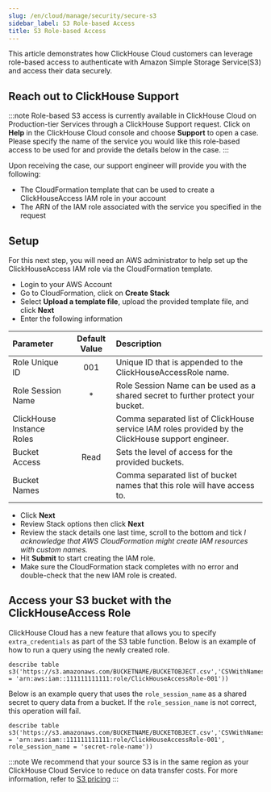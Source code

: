 ```yaml
---
slug: /en/cloud/manage/security/secure-s3
sidebar_label: S3 Role-based Access
title: S3 Role-based Access
---
```


This article demonstrates how ClickHouse Cloud customers can leverage role-based access to authenticate with Amazon Simple Storage Service(S3) and access their data securely.

## Reach out to ClickHouse Support

:::note
Role-based S3 access is currently available in ClickHouse Cloud on Production-tier Services through a ClickHouse Support request. Click on **Help** in the ClickHouse Cloud console and choose **Support** to open a case. Please specify the name of the service you would like this role-based access to be used for and provide the details below in the case. 
:::

Upon receiving the case, our support engineer will provide you with the following:
 - The CloudFormation template that can be used to create a ClickHouseAccess IAM role in your account 
 - The ARN of the IAM role associated with the service you specified in the request

## Setup 

For this next step, you will need an AWS administrator to help set up the ClickHouseAccess IAM role via the CloudFormation template.

 - Login to your AWS Account
 - Go to CloudFormation, click on **Create Stack**
 - Select **Upload a template file**, upload the provided template file, and click **Next**
 - Enter the following information 

| Parameter                 | Default Value | Description                                                                                        |
| :---                      |    :----:     | :----                                                                                              |
| Role Unique ID            |     001       | Unique ID that is appended to the ClickHouseAccessRole name.                                       |
| Role Session Name         |      *        | Role Session Name can be used as a shared secret to further protect your bucket.                   |
| ClickHouse Instance Roles |               | Comma separated list of ClickHouse service IAM roles provided by the ClickHouse support engineer.  |
| Bucket Access             |    Read       | Sets the level of access for the provided buckets.                                                 |
| Bucket Names              |               | Comma separated list of bucket names that this role will have access to.                           |

- Click **Next**
- Review Stack options then click **Next**
- Review the stack details one last time, scroll to the bottom and tick *I acknowledge that AWS CloudFormation might create IAM resources with custom names.* 
- Hit **Submit** to start creating the IAM role.
- Make sure the CloudFormation stack completes with no error and double-check that the new IAM role is created.


## Access your S3 bucket with the ClickHouseAccess Role

ClickHouse Cloud has a new feature that allows you to specify `extra_credentials` as part of the S3 table function. Below is an example of how to run a query using the newly created role.

```
describe table s3('https://s3.amazonaws.com/BUCKETNAME/BUCKETOBJECT.csv','CSVWithNames',extra_credentials(role_arn = 'arn:aws:iam::111111111111:role/ClickHouseAccessRole-001'))
```


Below is an example query that uses the `role_session_name` as a shared secret to query data from a bucket. If the `role_session_name` is not correct, this operation will fail.

```
describe table s3('https://s3.amazonaws.com/BUCKETNAME/BUCKETOBJECT.csv','CSVWithNames',extra_credentials(role_arn = 'arn:aws:iam::111111111111:role/ClickHouseAccessRole-001', role_session_name = 'secret-role-name'))
```

:::note
We recommend that your source S3 is in the same region as your ClickHouse Cloud Service to reduce on data transfer costs. For more information, refer to [S3 pricing]( https://aws.amazon.com/s3/pricing/)
:::
